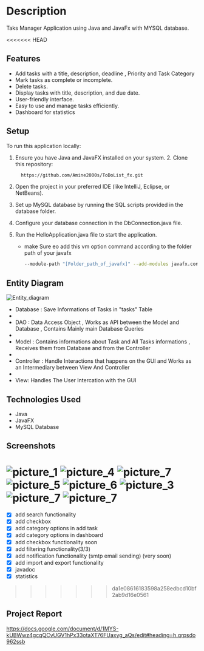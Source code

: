 # Description
 Taks Manager Application using Java and JavaFx with MYSQL database.

<<<<<<< HEAD

## Features

- Add tasks with a title, description, deadline , Priority and Task Category 
- Mark tasks as complete or incomplete.
- Delete tasks.
- Display tasks with title, description, and due date.
- User-friendly interface.
- Easy to use and manage tasks efficiently.
- Dashboard for statistics

## Setup

To run this application locally:

1. Ensure you have Java and JavaFX installed on your system.
   2. Clone this repository:

      ```bash
        https://github.com/Amine2000s/ToDoList_fx.git


1. Open the project in your preferred IDE (like IntelliJ, Eclipse, or NetBeans).
2. Set up MySQL database by running the SQL scripts provided in the database folder.
3. Configure your database connection in the DbConnection.java file.
4. Run the HelloApplication.java file to start the application.

   - make Sure eo add this vm option command according to the folder path of your javafx
   
     ```bash
     --module-path "[Folder_path_of_javafx]" --add-modules javafx.controls,javafx.fxml


## Entity Diagram 

 ![Entity_diagram](/diagrams/entity-diagram.png)


 * Database : Save Informations of Tasks in "tasks" Table
 * 
 * DAO : Data Access Object , Works as API between the Model and Database , Contains Mainly main Database Queries
 * 
 * Model : Contains informations about Task and  All Tasks informations , Receives them from Database and from the Controller
 * 
 * Controller : Handle Interactions that happens on the GUI and Works as an Intermediary between View And Controller
 * 
 * View: Handles The User Intercation with the GUI


## Technologies Used

- Java
- JavaFX
- MySQL Database


## Screenshots 

![picture_1](/diagrams/image1.png)
![picture_4](/diagrams/image4.png)
![picture_7](/diagrams/image12.png)
![picture_5](/diagrams/image6.png)
![picture_6](/diagrams/image8.png)
![picture_3](/diagrams/image3.png)
![picture_7](/diagrams/image11.png)
![picture_7](/diagrams/image13.png)
=======
- [X] add search functionality 
- [X] add checkbox
- [X] add category options in add task
- [X] add category options in dashboard
- [X] add checkbox functionality soon
- [X] add filtering functionality(3/3) 
- [X] add notification functionality (smtp email sending) (very soon) 
- [X] add import and export functionality 
- [X] javadoc 
- [X] statistics 
>>>>>>> da1e08616183598a258edbcd10bf2ab9d16e0561

## Project Report
https://docs.google.com/document/d/1MYS-kUBWwz4gcqQCvUGV1hPx33otaXT76FUaxyg_aQs/edit#heading=h.qrpsdo962ssb